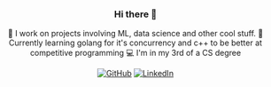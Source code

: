 <h3 align="center"> Hi there 👋</h3>
<p align="center">
🔭 I work on projects involving ML, data science and other cool stuff.  
🌱 Currently learning golang for it's concurrency and c++ to be better at competitive programming  
💻 I'm in my 3rd of a CS degree   
</p>

<p align="center">
  <a href="https://github.com/neilbotelho"><img src="https://img.shields.io/github/followers/neilbotelho.svg?label=GitHub&style=social" alt="GitHub"></a>
  <a href="https://linkedin.com/in/neilbotelho"><img src="https://img.shields.io/badge/LinkedIn--_.svg?style=social&logo=linkedin" alt="LinkedIn"></a>
</p>
<!--
**NeilBotelho/NeilBotelho** is a ✨ _special_ ✨ repository because its `README.md` (this file) appears on your GitHub profile.

Here are some ideas to get you started:

- 🔭 I’m currently working on ...
- 🌱 I’m currently learning ...
- 👯 I’m looking to collaborate on ...
- 🤔 I’m looking for help with ...
- 💬 Ask me about ...
- 📫 How to reach me: ...
- 😄 Pronouns: ...
- ⚡ Fun fact: ...
-->
